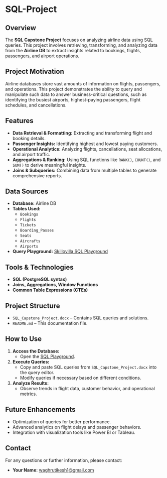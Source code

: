 # SQL-Project

## Overview
The **SQL Capstone Project** focuses on analyzing airline data using SQL queries. This project involves retrieving, transforming, and analyzing data from the **Airline DB** to extract insights related to bookings, flights, passengers, and airport operations.

## Project Motivation
Airline databases store vast amounts of information on flights, passengers, and operations. This project demonstrates the ability to query and manipulate such data to answer business-critical questions, such as identifying the busiest airports, highest-paying passengers, flight schedules, and cancellations.

## Features
- **Data Retrieval & Formatting:** Extracting and transforming flight and booking details.
- **Passenger Insights:** Identifying highest and lowest paying customers.
- **Operational Analytics:** Analyzing flights, cancellations, seat allocations, and airport traffic.
- **Aggregations & Ranking:** Using SQL functions like `RANK()`, `COUNT()`, and `SUM()` to derive meaningful insights.
- **Joins & Subqueries:** Combining data from multiple tables to generate comprehensive reports.

## Data Sources
- **Database:** Airline DB
- **Tables Used:**
  - `Bookings`
  - `Flights`
  - `Tickets`
  - `Boarding_Passes`
  - `Seats`
  - `Aircrafts`
  - `Airports`
- **Query Playground:** [Skillovilla SQL Playground](https://www.skillovilla.com/playground/sql?exerciseId=0181e251-6ea8-4595-ae2b-0c690119f8db)

## Tools & Technologies
- **SQL (PostgreSQL syntax)**
- **Joins, Aggregations, Window Functions**
- **Common Table Expressions (CTEs)**

## Project Structure
- `SQL_Capstone_Project.docx` – Contains SQL queries and solutions.
- `README.md` – This documentation file.

## How to Use
1. **Access the Database:**
   - Open the [SQL Playground](https://www.skillovilla.com/playground/sql?exerciseId=0181e251-6ea8-4595-ae2b-0c690119f8db).
2. **Execute Queries:**
   - Copy and paste SQL queries from `SQL_Capstone_Project.docx` into the query editor.
   - Modify queries if necessary based on different conditions.
3. **Analyze Results:**
   - Observe trends in flight data, customer behavior, and operational metrics.

## Future Enhancements
- Optimization of queries for better performance.
- Advanced analytics on flight delays and passenger behaviors.
- Integration with visualization tools like Power BI or Tableau.

## Contact
For any questions or further information, please contact:
- **Your Name:** [waghrutikesh1@gmail.com](mailto:waghrutikesh1@gmail.com)
